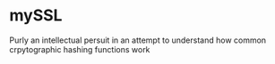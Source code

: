 # mySSL
Purly an intellectual persuit in an attempt to understand how common crpytographic hashing functions work
